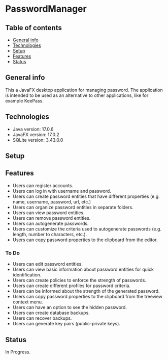 # PasswordManager

## Table of contents
* [General info](#general-info)
* [Technologies](#technologies)
* [Setup](#setup)
* [Features](#features)
* [Status](#status)

## General info
This a JavaFX desktop application for managing password. The application is intended to be used as an alternative to other applications, like for example KeePass.

## Technologies
* Java version: 17.0.6
* JavaFX version: 17.0.2
* SQLite version: 3.43.0.0

## Setup


## Features
* Users can register accounts.
* Users can log in with username and password.
* Users can create password entities that have different properties (e.g. name, username, password, url, etc.)
* Users can organize password entities in separate folders.
* Users can view password entities.
* Users can remove password entities.
* Users can autogenerate passwords.
* Users can customize the criteria used to autogenerate passwords (e.g. length, number to characters, etc.).
* Users can copy password properties to the clipboard from the editor.

### To Do

* Users can edit password entities.
* Users can view basic information about password entities for quick identification.
* Users can create policies to enforce the strength of passwords.
* Users can create different profiles for password criteria.
* Users can be informed about the strength of the generated password.
* Users can copy password properties to the clipboard from the treeview context menu.
* Users can have an option to see the hidden password.
* Users can create database backups.
* Users can recover backups.
* Users can generate key pairs (public-private keys).

## Status

In Progress.